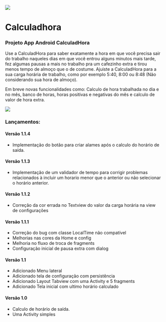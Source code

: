 ![](https://img.shields.io/badge/Vers%C3%A3o-1.1.4-brightgreen.svg)
# Calculadhora
### Projeto App Android CalculadHora
Use  a CalculadHora para saber exatamente a hora em que você precisa sair do trabalho naqueles dias em que você entrou alguns minutos mais tarde, fez algumas pausas a mais no trabalho pra um cafezinho extra e tirou menos tempo de almoço que o de costume.
Ajuiste a CalculadHora para a sua carga horária de trabalho, como por exemplo 5:40, 8:00 ou 8:48 (Não considerando sua hora de almoço).

Em breve novas funcionalidades como: Calculo de hora trabalhada no dia e no mês, banco de horas, horas positivas e negativas do mês e calculo de valor de hora extra.

![](https://github.com/tiefz/calculadhora/blob/master/samples/calculadhora-logo128.png)

### Lançamentos:

#### Versão 1.1.4
- Implementação do botão para criar alames após o calculo do horário de saída. 

#### Versão 1.1.3
- Implementação de um validador de tempo para corrigir problemas relacionados à incluir um horario menor que o anterior ou não selecionar o horário anterior. 

#### Versão 1.1.2
- Correção da cor errada no Textview do valor da carga horária na view de configurações

#### Versão 1.1.1
- Correção do bug com classe LocalTime não compatível
- Melhorias nas cores da Home e config
- Melhoria no fluxo de troca de fragments
- Configuração inicial de pausa extra com dialog

#### Versão 1.1
- Adicionado Menu lateral
- Adicionado tela de configuração com persistência
- Adicionado Layout Tabview com uma Activity e 5 fragments
- Adicionado Tela inicial com ultimo horário calculado

#### Versão 1.0
- Calculo de horário de saída. 
- Uma Activity simples
